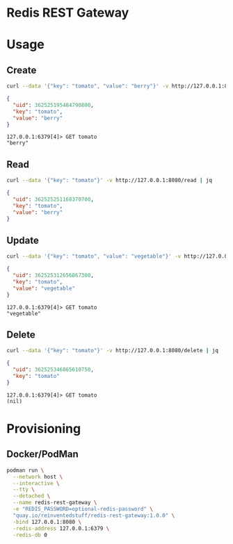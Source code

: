 # Redis REST Gateway

# Usage

## Create

```bash
curl --data '{"key": "tomato", "value": "berry"}' -v http://127.0.0.1:8080/create | jq 
```

```json
{
  "uid": 362525195484790800,
  "key": "tomato",
  "value": "berry"
}
```

```
127.0.0.1:6379[4]> GET tomato
"berry"
```

## Read

```bash
curl --data '{"key": "tomato"}' -v http://127.0.0.1:8080/read | jq 
```

```json
{
  "uid": 362525251168370700,
  "key": "tomato",
  "value": "berry"
}
```

## Update

```bash
curl --data '{"key": "tomato", "value": "vegetable"}' -v http://127.0.0.1:8080/update | jq 
```

```json
{
  "uid": 362525312656867300,
  "key": "tomato",
  "value": "vegetable"
}
```

```
127.0.0.1:6379[4]> GET tomato
"vegetable"
```

## Delete

```bash
curl --data '{"key": "tomato"}' -v http://127.0.0.1:8080/delete | jq 
```

```json
{
  "uid": 362525346865610750,
  "key": "tomato"
}
```

```
127.0.0.1:6379[4]> GET tomato
(nil)
```

# Provisioning

## Docker/PodMan

```bash
podman run \
  --network host \
  --interactive \
  --tty \
  --detached \
  --name redis-rest-gateway \
  -e "REDIS_PASSWORD=optional-redis-password" \
  "quay.io/reinventedstuff/redis-rest-gateway:1.0.0" \
  -bind 127.0.0.1:8080 \
  -redis-address 127.0.0.1:6379 \
  -redis-db 0
```
